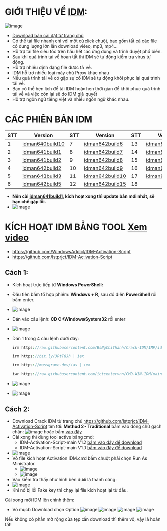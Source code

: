 #  GIỚI THIỆU VỀ [IDM](https://github.com/lstprjct/IDM-Activation-Script): #
   ![image](https://github.com/BsNgChiThanh/Lich-phong-kham/assets/82578024/d575f08f-29b1-4848-83b0-fb5e88dcb50c)
  - [Download bản cài đặt từ trang chủ](https://www.internetdownloadmanager.com/download.html)
  - Có thể tải file nhanh chỉ với một cú click chuột, bao gồm tất cả các file có dung lượng lớn lẫn download video, mp3, mp4...
  - Hỗ trợ tải file siêu tốc trên hầu hết các ứng dụng và trình duyệt phổ biến.
  - Sau khi quá trình tải về hoàn tất thì IDM sẽ tự động kiểm tra virus tự động.
  - Hỗ trợ nhiều định dạng file được tải về.
  - IDM hỗ trợ nhiều loại máy chủ Proxy khác nhau
  - Nếu quá trình tải về có gặp sự cố IDM sẽ tự động khôi phục lại quá trình tải về.
  - Bạn có thể hẹn lịch để tải IDM hoặc hẹn thời gian để khôi phục quá trình tải về và việc còn lại sẽ do IDM giải quyết
  - Hỗ trợ ngôn ngữ tiếng việt và nhiều ngôn ngữ khác nhau.

# CÁC PHIÊN BẢN IDM #  

|STT|Version|STT|Version|STT|Version|
|-- |--     |-- |--     |-- |--     |
|1  |[idman640build10](https://raw.githubusercontent.com/BsNgChiThanh/Crack-IDM/IMP/idm_640build10.exe)|7|[idman642build6](https://raw.githubusercontent.com/BsNgChiThanh/Crack-IDM/IMP/idman642build6.exe)|13|[idman642build18](https://raw.githubusercontent.com/BsNgChiThanh/Crack-IDM/IMP/idman642build18.exe)
|2|[idman641build1](https://raw.githubusercontent.com/BsNgChiThanh/Crack-IDM/IMP/idm_641build1.exe)|8|[idman642build7](https://raw.githubusercontent.com/BsNgChiThanh/Crack-IDM/IMP/idman642build7.exe)|14|[idman642build19](https://raw.githubusercontent.com/BsNgChiThanh/Crack-IDM/IMP/idman642build19.exe)
|3|[idman641build2](https://raw.githubusercontent.com/BsNgChiThanh/Crack-IDM/IMP/idm_641build2.exe)|9|[idman642build8](https://raw.githubusercontent.com/BsNgChiThanh/Crack-IDM/IMP/idman642build8.exe)|15|[idman642build20](https://raw.githubusercontent.com/BsNgChiThanh/Crack-IDM/IMP/idman642build20.exe)
|4|[idman642build2](https://raw.githubusercontent.com/BsNgChiThanh/Crack-IDM/IMP/idman642build2.exe)|10|[idman642build9](https://raw.githubusercontent.com/BsNgChiThanh/Crack-IDM/IMP/idman642build9.exe)|16|[idman642build21](https://raw.githubusercontent.com/BsNgChiThanh/Crack-IDM/IMP/idman642build21.exe)
|5|[idman642build3](https://raw.githubusercontent.com/BsNgChiThanh/Crack-IDM/IMP/idman642build3.exe)|11|[idman642build10](https://raw.githubusercontent.com/BsNgChiThanh/Crack-IDM/IMP/idman642build10.exe)|17|[idman642build22](https://raw.githubusercontent.com/BsNgChiThanh/Crack-IDM/refs/heads/IMP/idman642build22.exe)
|6|[idman642build5](https://raw.githubusercontent.com/BsNgChiThanh/Crack-IDM/IMP/idman642build5.exe)|12|[idman642build15](https://raw.githubusercontent.com/BsNgChiThanh/Crack-IDM/IMP/idman642build15.exe)|18|

  - **Nên cài [idman641build1](https://raw.githubusercontent.com/BsNgChiThanh/Crack-IDM/IMP/idm_641build1.exe), kích hoạt xong thì update bản mới nhất, sẽ hạn chế gặp lỗi.**
  - ![image](https://github.com/BsNgChiThanh/Crack-IDM/assets/82578024/e4243f93-a620-4d92-9e77-d598cfb6c1e8)

#  KÍCH HOẠT IDM BẰNG TOOL [Xem video](https://1drv.ms/v/s!AmvuvqBBIcK6i3IG-NvoWHiHsG9U?e=isFGBj) #
  - https://github.com/WindowsAddict/IDM-Activation-Script
  - https://github.com/lstprjct/IDM-Activation-Script
      
## Cách 1: ##
  - Kích hoạt trực tiếp từ **Windows PowerShell:**
  - Đầu tiên bấm tổ hợp phiếm: **Windows + R**, sau đó điền **PowerShell** rồi bấm enter.
  - ![image](https://github.com/BsNgChiThanh/Crack-IDM/assets/82578024/73f131a2-efd7-4c50-9a36-106b02d83fca)
  - Dán vào câu lệnh: **CD C:\Windows\System32** rồi enter
  - ![image](https://github.com/BsNgChiThanh/Crack-IDM/assets/82578024/cc4df65e-6cc1-47a1-a967-fe19d9983a26)
  - Dán 1 trong 4 câu lệnh dưới đây:

      ```php
     irm https://raw.githubusercontent.com/BsNgChiThanh/Crack-IDM/IMP/idm.ps1 | iex
      ```

      ```php
      irm https://bit.ly/3RtTQJh | iex
      ```

      ```php
      irm https://massgrave.dev/ias | iex
      ```
      
      ```php
      iwr https://raw.githubusercontent.com/ictcentervnn/CMD-WIN-IDM/main/idm.ps1 | iex
      ```
      
  - ![image](https://github.com/BsNgChiThanh/Crack-IDM/assets/82578024/cbb5b6a7-8f33-448b-ae33-5e8e1ce8a360)
  - ![image](https://github.com/BsNgChiThanh/Crack-IDM/assets/82578024/616ffd87-501e-4a6d-a85c-cf38ae23ecf1)

## Cách 2: ##

- Download Crack IDM từ trang chủ https://github.com/lstprjct/IDM-Activation-Script tìm tới: **Method 2 - Traditional** bấm vào dòng chữ gạch chân: ![image](https://github.com/BsNgChiThanh/Crack-IDM/assets/82578024/743f5238-74c8-4fac-875c-b940b1319305) hoặc bấm [vào đây](https://codeload.github.com/lstprjct/IDM-Activation-Script/zip/refs/heads/main)
- Cài xong thì dùng tool active bằng cmd:
  -  IDM-Activation-Script-main V1.2 [bấm vào đây để download](https://raw.githubusercontent.com/BsNgChiThanh/Crack-IDM/IMP/IDM%20V1.2.cmd)
  -  IDM-Activation-Script-main V1.0 [bấm vào đây để download](https://vppvsw.bn.files.1drv.com/y4mE4WMMIaHi_eyiELZUyuN8BFO0ebCEddd90EVlJ9syFBEKDfQ9A_tJ_26t5znkmL-jd-S2wUAcbB0X5ONt3k2K7DwSx-DAMOIo-XF4vQS-4p78RdxKRMuEoIq96mYGhX0TWHcg5nIAiD-YQ3VI_nQL6EzVL0aiXf37NK5gGMLme0iU9A6GIJweFKRHXDEJq0AU1DfpKvRNa8wqtcckiCunQ)   
- ![image](https://user-images.githubusercontent.com/82578024/219615487-fc31fa4f-fdce-427b-b424-474def84c85a.png)
- Vô file kích hoạt Activation IDM.cmd bấm chuột phải chọn Run As Ministrator.
  - ![image](https://github.com/BsNgChiThanh/Crack-IDM/assets/82578024/29eb3adb-919d-4898-bee4-9db951bda7f2)
  - ![image](https://github.com/BsNgChiThanh/Crack-IDM/assets/82578024/61c4fcf6-a9fe-4359-b13c-578dfff6f415)
- Vào kiểm tra thấy như hình bên dưới là thành công:
- ![image](https://user-images.githubusercontent.com/82578024/219616425-1856bc05-22ee-4b23-b95e-21c4a90b3a29.png)
- Khi nó bị lỗi Fake key thì chạy lại file kích hoạt lại từ đầu.

Cài xong mởi IDM lên chỉnh thêm:

- Vô mụcb Download chọn Option
![image](https://user-images.githubusercontent.com/82578024/219293869-c017dc84-f0fa-48b7-81f0-c725b33dacdb.png)
![image](https://user-images.githubusercontent.com/82578024/219294320-c58a00b5-d0ad-4897-87d7-a56f513340fb.png)
![image](https://user-images.githubusercontent.com/82578024/219294530-0cf4ce34-86fa-4ab7-94ce-c6e702a7f0dc.png)
![image](https://user-images.githubusercontent.com/82578024/219294741-b5dea01a-df27-4a1a-bf32-082308a470af.png)

Nếu không có phần mở rộng của tẹp cần download thì thêm vô, vậy là hoàn tất!
